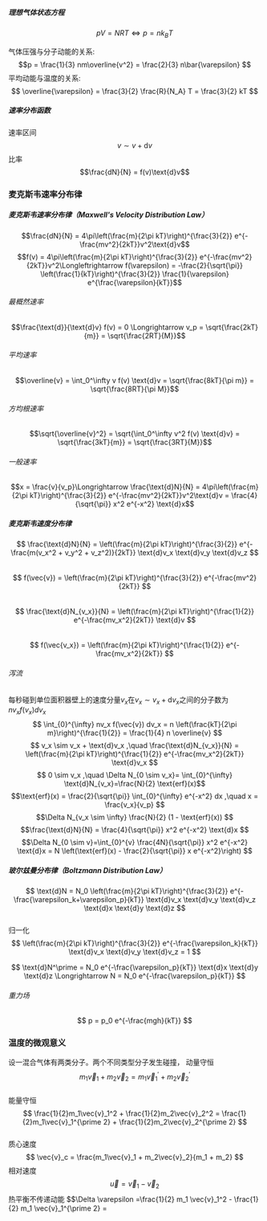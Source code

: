##### 理想气体状态方程
$$pV=NRT\Longleftrightarrow p=nk_BT$$

 气体压强与分子动能的关系:
   $$p = \frac{1}{3} nm\overline{v^2} = \frac{2}{3} n\bar{\varepsilon} $$
平均动能与温度的关系:
   $$ \overline{\varepsilon} = \frac{3}{2} \frac{R}{N_A} T = \frac{3}{2} kT $$
##### 速率分布函数  
速率区间
$$v \sim v+\text{d}v$$
比率
$$\frac{dN}{N} = f(v)\text{d}v$$ 

### 麦克斯韦速率分布律    
##### 麦克斯韦速率分布律（Maxwell's Velocity Distribution Law）
$$\frac{dN}{N} = 4\pi\left(\frac{m}{2\pi kT}\right)^{\frac{3}{2}} e^{-\frac{mv^2}{2kT}}v^2\text{d}v$$
$$f(v) = 4\pi\left(\frac{m}{2\pi kT}\right)^{\frac{3}{2}} e^{-\frac{mv^2}{2kT}}v^2\Longleftrightarrow f(\varepsilon) = -\frac{2}{\sqrt{\pi}} \left(\frac{1}{kT}\right)^{\frac{3}{2}} \frac{1}{\varepsilon} e^{\frac{\varepsilon}{kT}}$$  

###### 最概然速率  
$$\frac{\text{d}}{\text{d}v} f(v) = 0 \Longrightarrow  v_p = \sqrt{\frac{2kT}{m}} = \sqrt{\frac{2RT}{M}}$$  

###### 平均速率  
$$\overline{v} = \int_0^\infty v f(v) \text{d}v = \sqrt{\frac{8kT}{\pi m}} = \sqrt{\frac{8RT}{\pi M}}$$  

###### 方均根速率  
$$\sqrt{\overline{v}^2} = \sqrt{\int_0^\infty v^2 f(v) \text{d}v} = \sqrt{\frac{3kT}{m}} = \sqrt{\frac{3RT}{M}}$$  
###### 一般速率
$$x = \frac{v}{v_p}\Longrightarrow \frac{\text{d}N}{N} = 4\pi\left(\frac{m}{2\pi kT}\right)^{\frac{3}{2}} e^{-\frac{mv^2}{2kT}}v^2\text{d}v = \frac{4}{\sqrt{\pi}} x^2 e^{-x^2} \text{d}x$$
##### 麦克斯韦速度分布律  
$$ \frac{\text{d}N}{N} = \left(\frac{m}{2\pi kT}\right)^{\frac{3}{2}} e^{-\frac{m(v_x^2 + v_y^2 + v_z^2)}{2kT}} \text{d}v_x \text{d}v_y \text{d}v_z $$  
$$ f(\vec{v}) = \left(\frac{m}{2\pi kT}\right)^{\frac{3}{2}} e^{-\frac{mv^2}{2kT}} $$  
$$ \frac{\text{d}N_{v_x}}{N} = \left(\frac{m}{2\pi kT}\right)^{\frac{1}{2}} e^{-\frac{mv_x^2}{2kT}} \text{d}v $$  
 $$ f(\vec{v_x}) = \left(\frac{m}{2\pi kT}\right)^{\frac{1}{2}} e^{-\frac{mv_x^2}{2kT}} $$
###### 泻流
每秒碰到单位面积器壁上的速度分量$v_x$在$v_x \sim v_x + \text{d}v_x$之间的分子数为$nv_x f(v_x) dv_x$
$$ \int_{0}^{\infty} nv_x f(\vec{v}) dv_x = n \left(\frac{kT}{2\pi m}\right)^{\frac{1}{2}} = \frac{1}{4} n \overline{v} $$ 
$$ v_x \sim v_x + \text{d}v_x ,\quad \frac{\text{d}N_{v_x}}{N} = \left(\frac{m}{2\pi kT}\right)^{\frac{1}{2}} e^{-\frac{mv_x^2}{2kT}} \text{d}v_x $$
$$ 0 \sim v_x ,\quad \Delta N_{0 \sim v_x}= \int_{0}^{\infty} \text{d}N_{v_x}=\frac{N}{2} \text{erf}(x)$$$$\text{erf}(x) = \frac{2}{\sqrt{\pi}} \int_{0}^{\infty} e^{-x^2} dx ,\quad x = \frac{v_x}{v_p} $$
$$\Delta N_{v_x \sim \infty} \frac{N}{2} (1 - \text{erf}(x)) $$  $$\frac{\text{d}N}{N} = \frac{4}{\sqrt{\pi}} x^2 e^{-x^2} \text{d}x $$$$\Delta N_{0 \sim v}=\int_{0}^{v} \frac{4N}{\sqrt{\pi}} x^2 e^{-x^2} \text{d}x = N \left(\text{erf}(x) - \frac{2}{\sqrt{\pi}} x e^{-x^2}\right) $$

##### 玻尔兹曼分布律（Boltzmann Distribution Law）

$$ \text{d}N = N_0 \left(\frac{m}{2\pi kT}\right)^{\frac{3}{2}} e^{-\frac{\varepsilon_k+\varepsilon_p}{kT}} \text{d}v_x \text{d}v_y \text{d}v_z \text{d}x \text{d}y  \text{d}z $$  
归一化
$$ \left(\frac{m}{2\pi kT}\right)^{\frac{3}{2}} e^{-\frac{\varepsilon_k}{kT}} \text{d}v_x \text{d}v_y \text{d}v_z = 1 $$  

$$  \text{d}N^\prime = N_0 e^{-\frac{\varepsilon_p}{kT}} \text{d}x  \text{d}y  \text{d}z \Longrightarrow N = N_0 e^{-\frac{\varepsilon_p}{kT}} $$  

###### 重力场 
$$ p = p_0 e^{-\frac{mgh}{kT}} $$ 
### 温度的微观意义
设一混合气体有两类分子。两个不同类型分子发生碰撞，
动量守恒
$$ m_1\vec{v}_1 + m_2\vec{v}_2 = m_1\vec{v}_1^\prime + m_2\vec{v}_2^\prime $$  
能量守恒
$$ \frac{1}{2}m_1\vec{v}_1^2 + \frac{1}{2}m_2\vec{v}_2^2 = \frac{1}{2}m_1\vec{v}_1^{\prime 2} + \frac{1}{2}m_2\vec{v}_2^{\prime 2} $$  
质心速度
$$ \vec{v}_c = \frac{m_1\vec{v}_1 + m_2\vec{v}_2}{m_1 + m_2} $$  相对速度
$$ \vec{u} = \vec{v}_1 - \vec{v}_2 $$  热平衡不传递动能
$$\Delta \varepsilon =\frac{1}{2} m_1 \vec{v}_1^2 - \frac{1}{2} m_1 \vec{v}_1^{\prime 2} =   